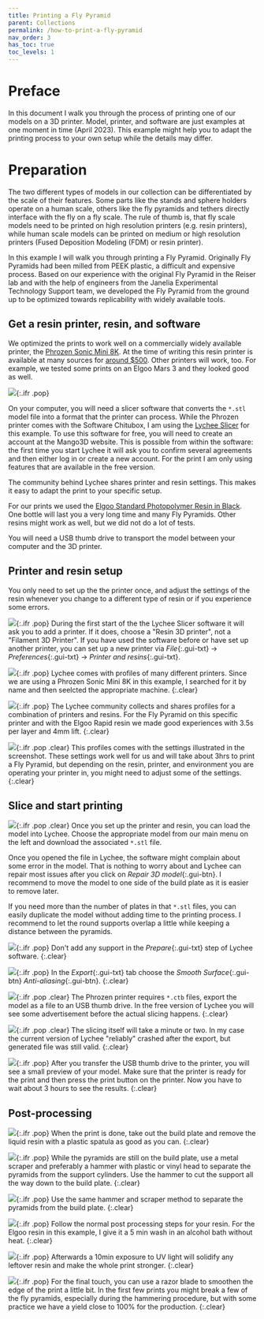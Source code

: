 ```yaml
---
title: Printing a Fly Pyramid
parent: Collections
permalink: /how-to-print-a-fly-pyramid
nav_order: 3
has_toc: true
toc_levels: 1
---
```


# Preface

In this document I walk you through the process of printing one of our models on a 3D printer. Model, printer, and software are just examples at one moment in time (April 2023). This example might help you to adapt the printing process to your own setup while the details may differ.

# Preparation

The two different types of models in our collection can be differentiated by the scale of their features. Some parts like the stands and sphere holders operate on a human scale, others like the fly pyramids and tethers directly interface with the fly on a fly scale. The rule of thumb is, that fly scale models need to be printed on high resolution printers (e.g. resin printers), while human scale models can be printed on medium or high resolution printers (Fused Deposition Modeling (FDM) or resin printer).

In this example I will walk you through printing a Fly Pyramid. Originally Fly Pyramids had been milled from PEEK plastic, a difficult and expensive process. Based on our experience with the original Fly Pyramid in the Reiser lab and with the help of engineers from the Janelia Experimental Technology Support team, we developed the Fly Pyramid from the ground up to be optimized towards replicability with widely available tools.

## Get a resin printer, resin, and software

We optimized the prints to work well on a commercially widely available printer, the [Phrozen Sonic Mini 8K](https://phrozen3d.com/products/phrozen-sonic-mini-8k-resin-3d-printer). At the time of writing this resin printer is available at many sources for [around $500](https://a.co/d/gY7QIjW). Other printers will work, too. For example, we tested some prints on an Elgoo Mars 3 and they looked good as well.

![]({{site.baseurl}}/assets/img/Collection/print-3d/resin.jpg){:.ifr .pop}

On your computer, you will need a slicer software that converts the `*.stl` model file into a format that the printer can process. While the Phrozen printer comes with the Software Chitubox, I am using the [Lychee Slicer](https://lychee.mango3d.io/) for this example. To use this software for free, you will need to create an account at the Mango3D website. This is possible from within the software: the first time you start Lychee it will ask you to confirm several agreements and then either log in or create a new account. For the print I am only using features that are available in the free version.

The community behind Lychee shares printer and resin settings. This makes it easy to adapt the print to your specific setup.

For our prints we used the [Elgoo Standard Photopolymer Resin in Black](https://a.co/d/fotTq6A). One bottle will last you a very long time and many Fly Pyramids. Other resins might work as well, but we did not do a lot of tests.

You will need a USB thumb drive to transport the model between your computer and the 3D printer.

## Printer and resin setup

You only need to set up the the printer once, and adjust the settings of the resin whenever you change to a different type of resin or if you experience some errors.

![]({{site.baseurl}}/assets/img/Collection/print-3d/lychee_add-printer.png){:.ifr .pop}
During the first start of the the Lychee Slicer software it will ask you to add a printer. If it does, choose a "Resin 3D printer", not a "Filament 3D Printer". If you have used the software before or have set up another printer, you can set up a new printer via _File_{:.gui-txt} → _Preferences_{:.gui-txt} → _Printer and resins_{:.gui-txt}.

![]({{site.baseurl}}/assets/img/Collection/print-3d/lychee_add-phrozen.png){:.ifr .pop}
Lychee comes with profiles of many different printers. Since we are using a Phrozen Sonic Mini 8K in this example, I searched for it by name and then seelcted the appropriate machine.
{:.clear}

![]({{site.baseurl}}/assets/img/Collection/print-3d/lychee_add-resin.png){:.ifr .pop}
The Lychee community collects and shares profiles for a combination of printers and resins. For the Fly Pyramid on this specific printer and with the Elgoo Rapid resin we made good experiences with 3.5s per layer and 4mm lift.
{:.clear}

![]({{site.baseurl}}/assets/img/Collection/print-3d/lychee_configure-resin.png){:.ifr .pop .clear}
This profiles comes with the settings illustrated in the screenshot. These settings work well for us and will take about 3hrs to print a Fly Pyramid, but depending on the resin, printer, and environment you are operating your printer in, you might need to adjust some of the settings.
{:.clear}

## Slice and start printing

![]({{site.baseurl}}/assets/img/Collection/print-3d/lychee_repair-model.png){:.ifr .pop .clear}
Once you set up the printer and resin, you can load the model into Lychee. Choose the appropriate model from our main menu on the left and download the associated `*.stl` file.

Once you opened the file in Lychee, the software might complain about some error in the model. That is nothing to worry about and Lychee can repair most issues after you click on *Repair 3D model*{:.gui-btn}. I recommend to move the model to one side of the build plate as it is easier to remove later.

If you need more than the number of plates in that `*.stl` files, you can easily duplicate the model without adding time to the printing process. I recommend to let the round supports overlap a little while keeping a distance between the pyramids.

![]({{site.baseurl}}/assets/img/Collection/print-3d/lychee_skip-prepare.png){:.ifr .pop}
Don't add any support in the *Prepare*{:.gui-txt} step of Lychee software.
{:.clear}

![]({{site.baseurl}}/assets/img/Collection/print-3d/lychee_select-antialiasing.png){:.ifr .pop}
In the *Export*{:.gui-txt} tab choose the *Smooth Surface*{:.gui-btn} *Anti-aliasing*{:.gui-btn}.
{:.clear}


![]({{site.baseurl}}/assets/img/Collection/print-3d/lychee_export-ctb.png){:.ifr .pop .clear}
The Phrozen printer requires `*.ctb` files, export the model as a file to an USB thumb drive. In the free version of Lychee you will see some advertisement before the actual slicing happens.
{:.clear}

![]({{site.baseurl}}/assets/img/Collection/print-3d/lychee_slicing.png){:.ifr .pop .clear}
The slicing itself will take a minute or two. In my case the current version of Lychee "reliably" crashed after the export, but generated file was still valid.
{:.clear}

![]({{site.baseurl}}/assets/img/Collection/print-3d/phrozen_start-print.jpg){:.ifr .pop}
After you transfer the USB thumb drive to the printer, you will see a small preview of your model. Make sure that the printer is ready for the print and then press the print button on the printer. Now you have to wait about 3 hours to see the results.
{:.clear}

## Post-processing

![]({{site.baseurl}}/assets/img/Collection/print-3d/post_clean-plate.jpg){:.ifr .pop}
When the print is done, take out the build plate and remove the liquid resin with a plastic spatula as good as you can.
{:.clear}

![]({{site.baseurl}}/assets/img/Collection/print-3d/post_separate-support.jpg){:.ifr .pop}
While the pyramids are still on the build plate, use a metal scraper and preferably a hammer with plastic or vinyl head to separate the pyramids from the support cylinders. Use the hammer to cut the support all the way down to the build plate.
{:.clear}

![]({{site.baseurl}}/assets/img/Collection/print-3d/post_remove-pyramids.jpg){:.ifr .pop}
Use the same hammer and scraper method to separate the pyramids from the build plate.
{:.clear}

![]({{site.baseurl}}/assets/img/Collection/print-3d/post_bath.jpg){:.ifr .pop}
Follow the normal post processing steps for your resin. For the Elgoo resin in this example, I give it a 5 min wash in an alcohol bath without heat.
{:.clear}

![]({{site.baseurl}}/assets/img/Collection/print-3d/post_uv.jpg){:.ifr .pop}
Afterwards a 10min exposure to UV light will solidify any leftover resin and make the whole print stronger.
{:.clear}

![]({{site.baseurl}}/assets/img/Collection/print-3d/post_scrape-edge.jpg){:.ifr .pop}
For the final touch, you can use a razor blade to smoothen the edge of the print a little bit. In the first few prints you might break a few of the fly pyramids, especially during the hammering procedure, but with some practice we have a yield close to 100% for the production.
{:.clear}